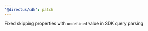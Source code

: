 ```yaml
---
'@directus/sdk': patch
---
```


Fixed skipping properties with `undefined` value in SDK query parsing
